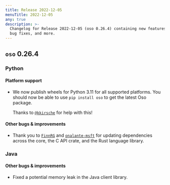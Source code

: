 ```yaml
---
title: Release 2022-12-05
menuTitle: 2022-12-05
any: true
description: >-
  Changelog for Release 2022-12-05 (oso 0.26.4) containing new features,
  bug fixes, and more.
---
```


## `oso` 0.26.4

### Python

#### Platform support

- We now publish wheels for Python 3.11 for all supported platforms.
  You should now be able to use `pip install oso` to get the
  latest Oso package.

  Thanks to [`@kkirsche`](https://github.com/kkirsche) for help with this!

#### Other bugs & improvements

- Thank you to [`FinnRG`](https://github.com/FinnRG) and
  [`onalante-msft`](https://github.com/onalante-msft) for updating dependencies
  across the core, the C API crate, and the Rust language library.

### Java

#### Other bugs & improvements

- Fixed a potential memory leak in the Java client library.
